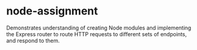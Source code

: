 # node-assignment
Demonstrates understanding of creating Node modules and implementing the Express router to route HTTP requests to different sets of endpoints, and respond to them.
